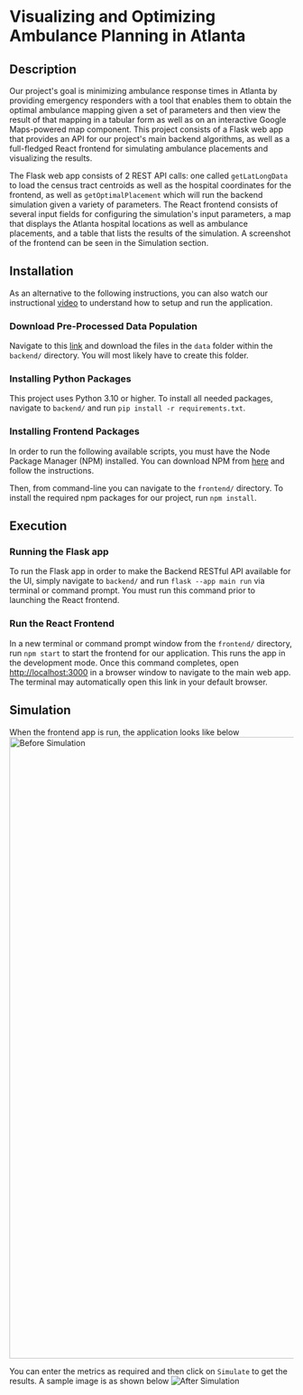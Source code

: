 # Visualizing and Optimizing Ambulance Planning in Atlanta
## Description

Our project's goal is minimizing ambulance response times in Atlanta by providing emergency responders with a tool that enables them to obtain the optimal ambulance mapping given a set of parameters and then view the result of that mapping in a tabular form as well as on an interactive Google Maps-powered map component. This project consists of a Flask web app that provides an API for our project's main backend algorithms, as well as a full-fledged React frontend for simulating ambulance placements and visualizing the results.

The Flask web app consists of 2 REST API calls: one called `getLatLongData` to load the census tract centroids as well as the hospital coordinates for the frontend, as well as `getOptimalPlacement` which will run the backend simulation given a variety of parameters. The React frontend consists of several input fields for configuring the simulation's input parameters, a map that displays the Atlanta hospital locations as well as ambulance placements, and a table that lists the results of the simulation. A screenshot of the frontend can be seen in the Simulation section.

## Installation
As an alternative to the following instructions, you can also watch our instructional [video](https://www.youtube.com/watch?v=ChsFcZOENjA) to understand how to setup and run the application.
### Download Pre-Processed Data Population
Navigate to this [link](https://drive.google.com/drive/folders/1cVqRoRTbFaDZaBMS9EDYjCnak8DGYawN?usp=share_link) and download the files in the `data` folder within the `backend/` directory. You will most likely have to create this folder.

### Installing Python Packages
This project uses Python 3.10 or higher. To install all needed packages, navigate to `backend/` and run `pip install -r requirements.txt`.

### Installing Frontend Packages
In order to run the following available scripts, you must have the Node Package Manager (NPM) installed. You can download NPM from [here](https://nodejs.org/en/download/) and follow the instructions.

Then, from command-line you can navigate to the `frontend/` directory. To install the required npm packages for our project, run `npm install`.

## Execution

### Running the Flask app
To run the Flask app in order to make the Backend RESTful API available for the UI, simply navigate to `backend/` and run `flask --app main run` via terminal or command prompt. You must run this command prior to launching the React frontend.

### Run the React Frontend

In a new terminal or command prompt window from the `frontend/` directory, run `npm start` to start the frontend for our application. This runs the app in the development mode.
Once this command completes, open [http://localhost:3000](http://localhost:3000) in a browser window to navigate to the main web app. The terminal may automatically open this link in your default browser.

## Simulation
When the frontend app is run, the application looks like below 
<img width="1100" alt="Before Simulation" src="https://user-images.githubusercontent.com/114882302/205470420-73f11878-536b-4482-98f2-b7a9b4bdf67c.png">

You can enter the metrics as required and then click on `Simulate` to get the results. A sample image is as shown below
![After Simulation](https://user-images.githubusercontent.com/114882302/205523214-8ba597d1-d385-4d05-84b5-bdbc0ca57f75.jpeg)

